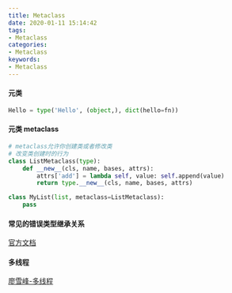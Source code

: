 ```yaml
---
title: Metaclass
date: 2020-01-11 15:14:42
tags:
- Metaclass
categories:
- Metaclass
keywords:
- Metaclass
---
```


#### 元类

```python
Hello = type('Hello', (object,), dict(hello=fn))
```

#### 元类 metaclass

```python
# metaclass允许你创建类或者修改类
# 改变类创建时的行为
class ListMetaclass(type):
    def __new__(cls, name, bases, attrs):
        attrs['add'] = lambda self, value: self.append(value)
        return type.__new__(cls, name, bases, attrs)

class MyList(list, metaclass=ListMetaclass):
    pass
```

#### 常见的错误类型继承关系

[官方文档](https://docs.python.org/3/library/exceptions.html#exception-hierarchy)

#### 多线程

[廖雪峰-多线程](https://www.liaoxuefeng.com/wiki/1016959663602400/1017629247922688)

